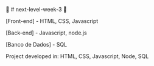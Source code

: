 :rocket: # next-level-week-3 :rocket:

[Front-end] - HTML, CSS, Javascript

[Back-end] - Javascript, node.js

[Banco de Dados] - SQL


Project developed in:
HTML, CSS, Javascript, Node, SQL
